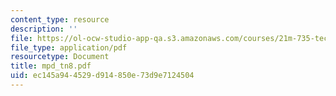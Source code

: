 ```yaml
---
content_type: resource
description: ''
file: https://ol-ocw-studio-app-qa.s3.amazonaws.com/courses/21m-735-technical-design-scenery-mechanisms-and-special-effects-spring-2004/ec145a944529d914850e73d9e7124504_mpd_tn8.pdf
file_type: application/pdf
resourcetype: Document
title: mpd_tn8.pdf
uid: ec145a94-4529-d914-850e-73d9e7124504
---
```

